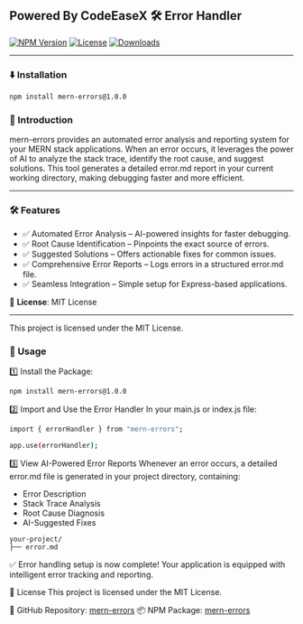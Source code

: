 ## Powered By CodeEaseX 🛠️ Error Handler

[![NPM Version](https://img.shields.io/npm/v/mern-errors.svg)](https://www.npmjs.com/package/mern-errors)
[![License](https://img.shields.io/npm/l/mern-errors.svg)](https://github.com/Hrithik450/mern-errors/blob/main/LICENSE)
[![Downloads](https://img.shields.io/npm/dm/mern-errors.svg)](https://www.npmjs.com/package/mern-errors)

---

### ⬇️ Installation

```sh
npm install mern-errors@1.0.0
```

### 🚀 Introduction

mern-errors provides an automated error analysis and reporting system for your MERN stack applications. When an error occurs, it leverages the power of AI to analyze the stack trace, identify the root cause, and suggest solutions. This tool generates a detailed error.md report in your current working directory, making debugging faster and more efficient.

---

### 🛠 Features

- ✅ Automated Error Analysis – AI-powered insights for faster debugging.
- ✅ Root Cause Identification – Pinpoints the exact source of errors.
- ✅ Suggested Solutions – Offers actionable fixes for common issues.
- ✅ Comprehensive Error Reports – Logs errors in a structured error.md file.
- ✅ Seamless Integration – Simple setup for Express-based applications.

📜 **License**: MIT License

---

This project is licensed under the MIT License.

### 🎯 Usage

1️⃣ Install the Package:

```sh
npm install mern-errors@1.0.0
```

2️⃣ Import and Use the Error Handler
In your main.js or index.js file:

```sh
import { errorHandler } from "mern-errors";

app.use(errorHandler);
```

3️⃣ View AI-Powered Error Reports
Whenever an error occurs, a detailed error.md file is generated in your project directory, containing:

- Error Description
- Stack Trace Analysis
- Root Cause Diagnosis
- AI-Suggested Fixes

```sh
your-project/
├── error.md
```

✅ Error handling setup is now complete! Your application is equipped with intelligent error tracking and reporting.

📜 License
This project is licensed under the MIT License.

🔗 GitHub Repository: [mern-errors](https://github.com/Hrithik450/mern-errors)
📦 NPM Package: [mern-errors](https://www.npmjs.com/package/mern-errors)
